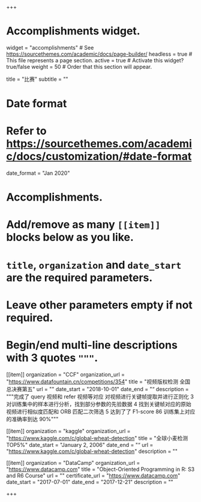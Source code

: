 +++
# Accomplishments widget.
widget = "accomplishments"  # See https://sourcethemes.com/academic/docs/page-builder/
headless = true  # This file represents a page section.
active = true  # Activate this widget? true/false
weight = 50  # Order that this section will appear.

title = "比赛"
subtitle = ""

# Date format
#   Refer to https://sourcethemes.com/academic/docs/customization/#date-format
date_format = "Jan 2020"

# Accomplishments.
#   Add/remove as many `[[item]]` blocks below as you like.
#   `title`, `organization` and `date_start` are the required parameters.
#   Leave other parameters empty if not required.
#   Begin/end multi-line descriptions with 3 quotes `"""`.

[[item]]
  organization = "CCF"
  organization_url = "https://www.datafountain.cn/competitions/354"
  title = "视频版权检测   全国总决赛第五"
  url = ""
  date_start = "2018-10-01"
  date_end = "“
  description = """完成了 query 视频和 refer 视频等对应 对视频进行关键帧提取并进行正则化
3 对训练集中的样本进行分析，找到部分参数的先验数据
4 找到关键帧对应的原始视频进行相似度匹配和 ORB 匹配二次筛选
5 达到了了 F1-score 86 训练集上对应的准确率到达 90%"""

[[item]]
  organization = "kaggle"
  organization_url = "https://www.kaggle.com/c/global-wheat-detection"
  title = "全球小麦检测  TOP5%"
  date_start = "January 2, 2006"
  date_end = "“
  url = "https://www.kaggle.com/c/global-wheat-detection"
  description = ""
  
[[item]]
  organization = "DataCamp"
  organization_url = "https://www.datacamp.com"
  title = "Object-Oriented Programming in R: S3 and R6 Course"
  url = ""
  certificate_url = "https://www.datacamp.com"
  date_start = "2017-07-01"
  date_end = "2017-12-21"
  description = ""

+++
